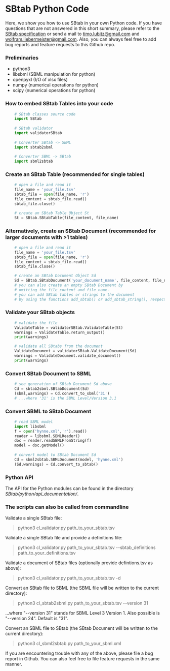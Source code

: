 SBtab Python Code
=================
Here, we show you how to use SBtab in your own Python code. If you have questions that are not answered in this short summary, please refer to the [SBtab specification](https://www.sbtab.net/sbtab/default/specification.html) or send a mail to timo.lubitz@gmail.com and wolfram.liebermeister@gmail.com. Also, you can always feel free to add bug reports and feature requests to this Github repo.

<h3>Preliminaries</h3>
<ul>
    <li>python3</li>
    <li>libsbml (SBML manipulation for python)</li>
    <li>openpyxl (I/O of xlsx files)</li>
    <li>numpy (numerical operations for python)</li>
    <li>scipy (numerical operations for python)</li>
 </ul>

<h3>How to embed SBtab Tables into your code</h3>

```python
    # SBtab classes source code
    import SBtab
    
    # SBtab validator
    import validatorSBtab
    
    # Converter SBtab -> SBML
    import sbtab2sbml
    
    # Converter SBML -> SBtab
    import sbml2sbtab
``` 
<h3>Create an SBtab Table (recommended for single tables)</h3>
    
```python
    # open a file and read it
    file_name = 'your_file.tsv'
    sbtab_file = open(file_name, 'r')
    file_content = sbtab_file.read()
    sbtab_file.close()

    # create an SBtab Table Object St
    St = SBtab.SBtabTable(file_content, file_name)
``` 
<h3>Alternatively, create an SBtab Document (recommended for larger documents with >1 tables)</h3>
    
```python
    # open a file and read it
    file_name = 'your_file.tsv'
    sbtab_file = open(file_name, 'r')
    file_content = sbtab_file.read()
    sbtab_file.close()

    # create an SBtab Document Object Sd
    Sd = SBtab.SBtabDocument('your_document_name', file_content, file_name)
    # you can also create an empty SBtab Document by
    # omitting the file_content and file_name.
    # you can add SBtab tables or strings to the document
    # by using the functions add_sbtab() or add_sbtab_string(), respectively.
``` 

<h3>Validate your SBtab objects</h3>

```python
    # validate the file
    ValidateTable = validatorSBtab.ValidateTable(St)
    warnings = ValidateTable.return_output()
    print(warnings)

    # validate all SBtabs from the document
    ValidateDocument = validatorSBtab.ValidateDocument(Sd)
    warnings = ValidateDocument.validate_document()
    print(warnings)
```
<h3>Convert SBtab Document to SBML</h3>

```python
    # see generation of SBtab Document Sd above
    Cd = sbtab2sbml.SBtabDocument(Sd)
    (sbml,warnings) = Cd.convert_to_sbml('31')
    # ...where '31' is the SBML Level/Version 3.1
```
<h3>Convert SBML to SBtab Document</h3>

```python
    # read SBML model
    import libsbml
    f = open('hynne.xml','r').read()
    reader = libsbml.SBMLReader()
    doc = reader.readSBMLFromString(f)
    model = doc.getModel()
    
    # convert model to SBtab Document Sd
    Cd = sbml2sbtab.SBMLDocument(model, 'hynne.xml')
    (Sd,warnings) = Cd.convert_to_sbtab()
```
<h3>Python API</h3>
The API for the Python modules can be found in the directory <i>SBtab/python/api_documentation/</i>.


<h3>The scripts can also be called from commandline</h3>

Validate a single SBtab file:

> python3 cl_validator.py path_to_your_sbtab.tsv

Validate a single SBtab file and provide a definitions file:

> python3 cl_validator.py path_to_your_sbtab.tsv --sbtab_definitions path_to_your_definitions.tsv

Validate a document of SBtab files (optionally provide defintions.tsv as above):

> python3 cl_validator.py path_to_your_sbtab.tsv -d

Convert an SBtab file to SBML (the SBML file will be written to the current directory):

> python3 cl_sbtab2sbml.py path_to_your_sbtab.tsv --version 31

...where "--version 31" stands for SBML Level 3 Version 1. Also possible is "--version 24". Default is "31".

Convert an SBML file to SBtab (the SBtab Document will be written to the current directory):

> python3 cl_sbml2sbtab.py path_to_your_sbml.xml

If you are encountering trouble with any of the above, please file a bug report in Github. You can also feel free to file feature requests in the same manner.


